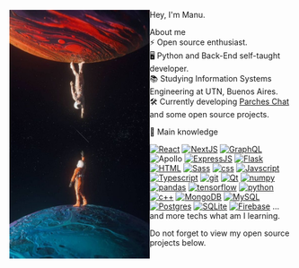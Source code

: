 <p float="left">
  <img src='https://github.com/manucabral/manucabral/blob/main/photo.jpg' width='250' align="left">
  <p float="left">
 
  Hey, I'm Manu.<br>
    
  About me<br>
  ⚡ Open source enthusiast.<br>
  🖥 Python and Back-End self-taught developer.<br>
  📚 Studying Information Systems Engineering at UTN, Buenos Aires.<br>
  🛠️ Currently developing [Parches Chat](teamparches.github.io/parches-chat/) and some open source projects.<br>
  
  🧠 Main knowledge<br>
      <ul>
        <a href="https://es.reactjs.org/"><img src='https://img.shields.io/badge/React-%2320232a.svg?style=flat&logo=react&logoColor=%2361DAFB' alt="React"></a>
        <a href="#"><img src='https://img.shields.io/badge/Next-black?style=flat&logo=next.js&logoColor=white' alt="NextJS"></a>
        <a href="#"><img src='https://img.shields.io/badge/GraphQL-E10098?style=flat&logo=graphql&logoColor=white' alt="GraphQL"></a>
        <a ref="#"><img src='https://img.shields.io/badge/-Apollo-311C87?style=flat&logo=apollo-graphql' alt="Apollo"></a>
        <a href="#"><img src='https://img.shields.io/badge/Express.js-%23404d59.svg?style=flat&logo=express&logoColor=%2361DAFB' alt="ExpressJS"></a>
        <a href="#"><img src='https://img.shields.io/badge/Flask-%23000.svg?style=flat&logo=flask&logoColor=white' alt="Flask"></a>
        <a href="#"><img src='https://img.shields.io/badge/HTML5-%23E34F26.svg?style=flat&logo=html5&logoColor=white' alt="HTML"></a>
        <a href="#"><img src='https://img.shields.io/badge/SASS-hotpink.svg?style=flat&logo=SASS&logoColor=white' alt="Sass"></a>
        <a href="#"><img src='https://img.shields.io/badge/CSS3-%231572B6.svg?style=flat&logo=css3&logoColor=white' alt="css"></a>
        <a href="#"><img src='https://img.shields.io/badge/Javascript-%23323330.svg?style=flat&logo=javascript&logoColor=%23F7DF1E' alt="Javscript"></a>
        <a href="#"><img src='https://img.shields.io/badge/Typescript-%23007ACC.svg?style=flat&logo=typescript&logoColor=white' alt="Typescript"></a>
        <a href="#"><img src='https://img.shields.io/badge/Git-%23F05033.svg?style=flat&logo=git&logoColor=white' alt="git"></a>
        <a href="#"><img src='https://img.shields.io/badge/Qt-%23217346.svg?style=flat&logo=Qt&logoColor=white' alt="Qt"></a>
        <a href="#"><img src='https://img.shields.io/badge/Numpy-%23013243.svg?style=flat&logo=numpy&logoColor=white' alt="numpy"></a>
        <a href="#"><img src='https://img.shields.io/badge/Pandas-%23150458.svg?style=flat&logo=pandas&logoColor=white' alt="pandas"></a>
        <a href="#"><img src='https://img.shields.io/badge/TensorFlow-%23FF6F00.svg?style=flat&logo=TensorFlow&logoColor=white' alt="tensorflow"></a>
        <a href="#"><img src='https://img.shields.io/badge/Python-%23276DC3.svg?style=flat&logo=python&logoColor=white' alt="python"></a>
        <a href="#"><img src='https://img.shields.io/badge/C/C++-%2300599C.svg?style=flat&logo=c%2B%2B&logoColor=white' alt="c++"></a>
        <a href="#"><img src='https://img.shields.io/badge/MongoDB-%234ea94b.svg?style=flat&logo=mongodb&logoColor=white' alt="MongoDB"></a>
        <a href="#"><img src='https://img.shields.io/badge/MySQL-%2300f.svg?style=flat&logo=mysql&logoColor=white' alt="MySQL"></a>
        <a href="#"><img src='https://img.shields.io/badge/Postgres-%23316192.svg?style=flat&logo=postgresql&logoColor=white' alt="Postgres"></a>
        <a href="#"><img src='https://img.shields.io/badge/SQlite-%2307405e.svg?style=flat&logo=sqlite&logoColor=white' alt="SQLite"></a>
        <a href="#"><img src='https://img.shields.io/badge/Firebase-039BE5?style=style=flat&logo=Firebase&logoColor=white' alt="Firebase"></a>
        ... and more techs what am I learning.
     </ul>
  </p>
  Do not forget to view my open source projects below.
</p>
